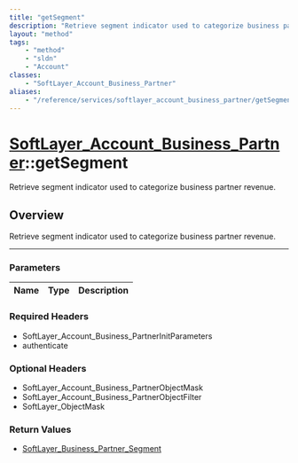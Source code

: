 ```yaml
---
title: "getSegment"
description: "Retrieve segment indicator used to categorize business partner revenue."
layout: "method"
tags:
    - "method"
    - "sldn"
    - "Account"
classes:
    - "SoftLayer_Account_Business_Partner"
aliases:
    - "/reference/services/softlayer_account_business_partner/getSegment"
---
```

# [SoftLayer_Account_Business_Partner](/reference/services/SoftLayer_Account_Business_Partner)::getSegment

Retrieve segment indicator used to categorize business partner revenue.


## Overview 
Retrieve segment indicator used to categorize business partner revenue.

-----

### Parameters 
|Name | Type | Description |
| --- | --- | --- |


### Required Headers
* SoftLayer_Account_Business_PartnerInitParameters
* authenticate


### Optional Headers
* SoftLayer_Account_Business_PartnerObjectMask
* SoftLayer_Account_Business_PartnerObjectFilter
* SoftLayer_ObjectMask

### Return Values
* <a href='/reference/datatypes/SoftLayer_Business_Partner_Segment'>SoftLayer_Business_Partner_Segment </a>




